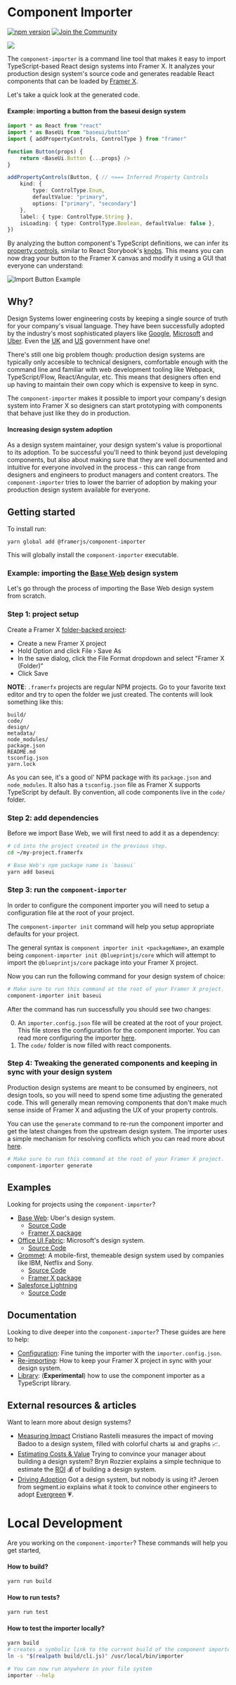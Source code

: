 # Component Importer

[![npm version](https://badge.fury.io/js/%40framerjs%2Fcomponent-importer.svg)](https://badge.fury.io/js/%40framerjs%2Fcomponent-importer) [![Join the Community](https://withspectrum.github.io/badge/badge.svg)](https://spectrum.chat/framer/bug-reports)

![](assets/containers.jpg)

The `component-importer` is a command line tool that makes it easy to import TypeScript-based React design systems into Framer X. It analyzes your production design system's source code and generates readable React components that can be loaded by [Framer X](https://framer.com).

Let's take a quick look at the generated code.

#### Example: importing a button from the baseui design system

```ts
import * as React from "react"
import * as BaseUi from "baseui/button"
import { addPropertyControls, ControlType } from "framer"

function Button(props) {
    return <BaseUi.Button {...props} />
}

addPropertyControls(Button, { // <=== Inferred Property Controls
    kind: {
        type: ControlType.Enum,
        defaultValue: "primary",
        options: ["primary", "secondary"]
    },
    label: { type: ControlType.String },
    isLoading: { type: ControlType.Boolean, defaultValue: false },
})
```

By analyzing the button component's TypeScript definitions, we can infer its [property controls](https://www.framer.com/api/property-controls/), similar to React Storybook's [knobs](https://github.com/storybookjs/storybook/tree/master/addons/knobs). This means you can now drag your button to the Framer X canvas and modify it using a GUI that everyone can understand:

![Import Button Example](assets/readme-import-button-example.gif)

## Why?

Design Systems lower engineering costs by keeping a single source of truth for your company's visual language. They have been successfully adopted by the industry's most sophisticated players like [Google](https://material.io/design/), [Microsoft](https://developer.microsoft.com/en-us/fabric#/) and [Uber](https://baseweb.design/). Even the [UK](https://design-system.service.gov.uk/components/) and [US](https://designsystem.digital.gov/) government have one!

There's still one big problem though: production design systems are typically only accesible to technical designers, comfortable enough with the command line and familiar with web development tooling like Webpack, TypeScript/Flow, React/Angular, etc. This means that designers often end up having to maintain their own copy which is expensive to keep in sync.

The `component-importer` makes it possible to import your company's design system into Framer X so designers can start prototyping with components that behave just like they do in production.

#### Increasing design system adoption

As a design system maintainer, your design system's value is proportional to its adoption. To be successful you'll need to think beyond just developing components, but also about making sure that they are well documented and intuitive for everyone involved in the process - this can range from designers and engineers to product managers and content creators. The `component-importer` tries to lower the barrier of adoption by making your production design system available for everyone.

## Getting started

To install run:

```
yarn global add @framerjs/component-importer
```

This will globally install the `component-importer` executable.

### Example: importing the [Base Web](https://baseweb.design/) design system

Let's go through the process of importing the Base Web design system from scratch.

### **Step 1**: project setup

Create a Framer X [folder-backed project](https://www.framer.com/support/using-framer-x/folder-backed-projects/):

 - Create a new Framer X project
 - Hold Option and click File › Save As
 - In the save dialog, click the File Format dropdown and select "Framer X (Folder)"
 - Click Save

**NOTE**: `.framerfx` projects are regular NPM projects. Go to your favorite text editor and try to open the folder we just created. The contents will look something like this:

```
build/
code/
design/
metadata/
node_modules/
package.json
README.md
tsconfig.json
yarn.lock
```

As you can see, it's a good ol' NPM package with its `package.json` and `node_modules`. It also has a `tsconfig.json` file as Framer X supports TypeScript by default. By convention, all code components live in the `code/` folder.

### **Step 2**: add dependencies

Before we import Base Web, we will first need to add it as a dependency:

```bash
# cd into the project created in the previous step.
cd ~/my-project.framerfx

# Base Web's npm package name is `baseui`
yarn add baseui
```

### **Step 3**: run the `component-importer`

In order to configure the component importer you will need to setup a configuration file at the root of your project.

The `component-importer init` command will help you setup appropriate defaults for your project.

The general syntax is `component importer init <packageName>`, an example being `component-importer init @blueprintjs/core` which will attempt to import the `@blueprintjs/core` package into your Framer X project.

Now you can run the following command for your design system of choice:

```bash
# Make sure to run this command at the root of your Framer X project.
component-importer init baseui
```

After the command has run successfully you should see two changes:

0. An `importer.config.json` file will be created at the root of your project. This file stores the configuration for the component importer. You can read more configuring the importer [here](docs/configuration.md).
0. The `code/` folder is now filled with react components.

### **Step 4**: Tweaking the generated components and keeping in sync with your design system

Production design systems are meant to be consumed by engineers, not design tools, so you will need to spend some time adjusting the generated code. This will generally mean removing components that don't make much sense inside of Framer X and adjusting the UX of your property controls.

You can use the `generate` command to re-run the component importer and get the latest changes from the upstream design system. The importer uses a simple mechanism for resolving conflicts which you can read more about [here](docs/re-importing.md).

```bash
# Make sure to run this command at the root of your Framer X project.
component-importer generate
```

## Examples

Looking for projects using the `component-importer`?

- [Base Web](https://baseweb.design/): Uber's design system.
  - [Source Code](https://github.com/framer/baseui.framerfx)
  - [Framer X package](https://store.framer.com/package/fhur/baseui)
- [Office UI Fabric](https://developer.microsoft.com/en-us/fabric): Microsoft's design system.
  - [Source Code](https://github.com/framer/office-ui-fabric.framerfx)
- [Grommet](https://v2.grommet.io/): A mobile-first, themeable design system used by companies like IBM, Netflix and Sony.
  - [Source Code](https://github.com/framer/grommet.framerfx)
  - [Framer X package](https://store.framer.com/package/fhur/grommet)
- [Salesforce Lightning](https://github.com/salesforce/design-system-react)
  - [Source Code](https://github.com/framer/salesforce-lightning.framerfx)

## Documentation

Looking to dive deeper into the `component-importer`? These guides are here to help:

- [Configuration](docs/configuration.md): Fine tuning the importer with the `importer.config.json`.
- [Re-importing](docs/re-importing.md): How to keep your Framer X project in sync with your design system.
- [Library](docs/library.md): (**Experimental**) how to use the component importer as a TypeScript library.

## External resources & articles

Want to learn more about design systems?

- [Measuring Impact](https://medium.com/@didoo/measuring-the-impact-of-a-design-system-7f925af090f7)
  Cristiano Rastelli measures the impact of moving Badoo to a design system, filled with colorful charts 📊 and graphs 📈.
- [Estimating Costs & Value](https://uxdesign.cc/how-much-is-a-design-system-worth-d72e2ededf76)
  Trying to convince your manager about building a design system? Bryn Rozzier explains a simple technique to estimate the [ROI](https://en.wikipedia.org/wiki/Return_on_investment) 💰 of building a design system.
- [Driving Adoption](https://segment.com/blog/driving-adoption-of-a-design-system/)
  Got a design system, but nobody is using it? Jeroen from segment.io explains what it took to convince other engineers to adopt [Evergreen](https://evergreen.segment.com/components/) 💗.

# Local Development

Are you working on the `component-importer`? These commands will help you get started,

#### How to build?

```bash
yarn run build
```

#### How to run tests?

```bash
yarn run test
```

#### How to test the importer locally?

```bash
yarn build
# creates a symbolic link to the current build of the component importer.
ln -s "$(realpath build/cli.js)" /usr/local/bin/importer

# You can now run anywhere in your file system
importer --help
```
